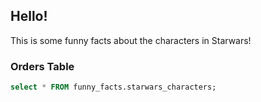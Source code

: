 ## Hello!

This is some funny facts about the characters in Starwars!


### Orders Table

```sql starwars_characters
select * FROM funny_facts.starwars_characters;
```

<BarChart 
    data={starwars_characters}
    x=eye_color
    y=count
    title="Most Common Eye Colors"
/>
